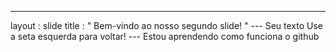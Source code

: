 ---
 layout : slide 
title : " Bem-vindo ao nosso segundo slide! " 
--- Seu texto Use a seta esquerda para voltar!
--- Estou aprendendo como funciona o github
